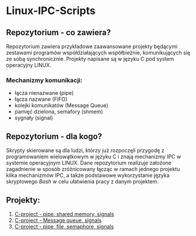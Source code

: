 # Linux-IPC-Scripts

## Repozytorium - co zawiera?
Repozytorium zawiera przykładowe zaawansowane projekty będącymi zestawami programów współdziałających współbieżnie, komunikujących się ze sobą synchronicznie.
Projekty napisane są w języku C pod system operacyjny LINUX.

### Mechanizmy komunikacji:
- łącza nienazwane (pipe)
- łącza nazwane (FIFO)
- kolejki komunikatów (Message Queue)
- pamięć dzielona, semafory (shmem)
- sygnały (signal)

## Repozytorium - dla kogo?
Skrypty skierowane są dla ludzi, którzy już rozpoczęli przygodę z programowaniem
wielowątkowym w języku C i znają mechanizmy IPC w systemie operacyjnym LINUX.
Dane repozytorium realizuje założone zagadnienie w sposób zróżnicowany łącząc
w ramach jednego projektu kilka mechanizmów IPC, a także podstawowe wykorzystanie
języka skryptowego *Bash* w celu ułatwienia pracy z danym projektem.

## Projekty:
1. [C-project - pipe, shared memory, signals](https://github.com/Baro-coder/C-project_pipe-shmem)
2. [C-project - Message queue, signals](https://github.com/Baro-coder/C-project_queue)
3. [C-project - pipe, file, semaphore, signals](https://github.com/Baro-coder/C-project_pipe-file)
